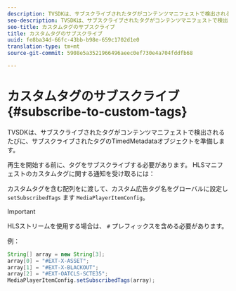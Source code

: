 ```yaml
---
description: TVSDKは、サブスクライブされたタグがコンテンツマニフェストで検出されるたびに、サブスクライブされたタグのTimedMetadataオブジェクトを準備します。
seo-description: TVSDKは、サブスクライブされたタグがコンテンツマニフェストで検出されるたびに、サブスクライブされたタグのTimedMetadataオブジェクトを準備します。
seo-title: カスタムタグのサブスクライブ
title: カスタムタグのサブスクライブ
uuid: fe8ba34d-66fc-43bb-b98e-659c1702d1e0
translation-type: tm+mt
source-git-commit: 5908e5a3521966496aeec0ef730e4a704fddfb68

---
```



# カスタムタグのサブスクライブ{#subscribe-to-custom-tags}

TVSDKは、サブスクライブされたタグがコンテンツマニフェストで検出されるたびに、サブスクライブされたタグのTimedMetadataオブジェクトを準備します。

再生を開始する前に、タグをサブスクライブする必要があります。
HLSマニフェストのカスタムタグに関する通知を受け取るには：

カスタムタグを含む配列をに渡して、カスタム広告タグ名をグローバルに設定し `setSubscribedTags` ます `MediaPlayerItemConfig`。

>[!IMPORTANT]
>
>HLSストリームを使用する場合は、 `#` プレフィックスを含める必要があります。

例：

```java
String[] array = new String[3]; 
array[0] = "#EXT-X-ASSET"; 
array[1] = "#EXT-X-BLACKOUT"; 
array[2] = "#EXT-OATCLS-SCTE35"; 
MediaPlayerItemConfig.setSubscribedTags(array);
```

